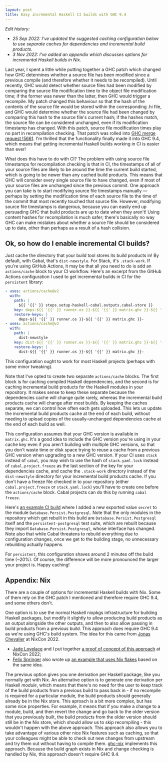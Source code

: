 ```yaml
---
layout: post
title: Easy incremental Haskell CI builds with GHC 9.4
---
```


_Edit history:_
- _25 Sep 2022: I've updated the suggested caching configuration below to use separate caches for dependencies and incremental build products._
- _3 Nov 2022: I've added an appendix which discusses options for incremental Haskell builds in Nix._

Last year, I spent a little while putting together a GHC patch which changed how GHC determines whether a source file has been modified since a previous compile (and therefore whether it needs to be recompiled).
Until recently, GHC would detect whether source files had been modified by comparing the source file modification time to the object file modification time; if the former was newer than the latter, then GHC would trigger a recompile.
My patch changed this behaviour so that the hash of the contents of the source file would be stored within the corresponding .hi file, and GHC would determine whether the source file had been changed by comparing this hash to the source file's current hash; if the hashes match, the source file can be considered unchanged, even if its modification timestamp has changed. With this patch, source file modification times play no part in recompilation checking.
That patch was rolled into [GHC merge request !5661][]. I'm thrilled that the functionality finally made it into GHC 9.4, which means that getting incremental Haskell builds working in CI is easier than ever!

What does this have to do with CI?
The problem with using source file timestamps for recompilation checking is that in CI, the timestamps of all of your source files are likely to be around the time the current build started, which is going to be newer than any cached build products.
This means that GHC will consider every single source file to have changed, even if most of your source files are unchanged since the previous commit.
One approach you can take is to start modifying source file timestamps manually &mdash; perhaps by setting the modification time of each source file to the time of the commit that most recently touched that source file.
However, modifying source file timestamps is dangerous, because you can easily end up persuading GHC that build products are up to date when they aren't!
Using content hashes for recompilation is much safer; there's basically no way GHC can make mistakes about whether a source file should be considered up to date, other than perhaps as a result of a hash collision.

## Ok, so how do I enable incremental CI builds?

Just cache the directory that your build tool stores its build products in!
By default, with Cabal, that's `dist-newstyle`.
For Stack, it's `.stack-work`.
If you're using GitHub Actions, it may be that all you need to do is add an `actions/cache` block to your CI workflow.
Here's an excerpt from the GitHub Actions configuration I used to get incremental builds in CI for the `persistent` library:

```yaml
- uses: actions/cache@v2
  with:
    path: |
      ${{ '{{' }} steps.setup-haskell-cabal.outputs.cabal-store }}
    key: deps-${{ '{{' }} runner.os }}-${{ '{{' }} matrix.ghc }}-${{ '{{' }} hashFiles('cabal.project.freeze') }}
    restore-keys: |
      deps-${{ '{{' }} runner.os }}-${{ '{{' }} matrix.ghc }}-
- uses: actions/cache@v2
  with:
    path: |
      dist-newstyle
    key: dist-${{ '{{' }} runner.os }}-${{ '{{' }} matrix.ghc }}-${{ '{{' }} github.sha }}
    restore-keys: |
      dist-${{ '{{' }} runner.os }}-${{ '{{' }} matrix.ghc }}-
```

This configuration ought to work for most Haskell projects (perhaps with some minor tweaking).

Note that I've opted to create two separate `actions/cache` blocks.
The first block is for caching compiled Haskell dependencies, and the second is for caching incremental build products for the Haskell modules in your repository.
It makes sense to keep these separate because the dependencies cache will change quite rarely, whereas the incremental build products cache will change after most builds.
By keeping the caches separate, we can control how often each gets uploaded.
This lets us update the incremental build products cache at the end of each build, without needing to upload copies of the usually-unchanged dependencies cache at the end of each build as well.

This configuration assumes that your GHC version is available in `matrix.ghc`.
It's a good idea to include the GHC version you're using in your cache key even if you aren't building with multiple GHC versions, so that you don't waste time or disk space trying to reuse a cache from a previous GHC version when upgrading to a new GHC version.
If your CI uses `stack` instead of `cabal`, you may wish to use the hash of `stack.yaml.lock` instead of `cabal.project.freeze` as the last section of the key for your dependencies cache, and cache the `.stack-work` directory instead of the `dist-newstyle` directory for your incremental build products cache.
If you don't have a freeze file checked in to your repository (either `cabal.project.freeze` or `stack.yaml.lock`) you'll have to create one before the `actions/cache` block.
Cabal projects can do this by running `cabal freeze`.

Here's [an example CI build](https://github.com/hdgarrood/persistent/actions/runs/3122786941/jobs/5064956005) where I added a new exported value `secret` to the module `Database.Persist.Postgresql`.
Note that the only modules in the repository which get rebuilt in this build are `Database.Persist.Postgresql` itself and the `persistent-postgresql` test suite, which are rebuilt because they import `Database.Persist.Postgresql`, whose interface has changed.
Note also that while Cabal threatens to rebuild everything due to configuration changes, once we get to the building stage, no unnecessary rebuilding actually happens.

For `persistent`, this configuration shaves around 2 minutes off the build time (~20%).
Of course, the difference will be more pronounced the larger your project is.
Happy caching!

## Appendix: Nix

There are a couple of options for incremental Haskell builds with Nix.
Some of them rely on the GHC patch I mentioned and therefore require GHC 9.4, and some others don't.

One option is to use the normal Haskell nixpkgs infrastructure for building Haskell packages, but modify it slightly to allow producing build products as an output alongside the other outputs, and then to also allow passing in build products from a previous build.
This approach does require GHC 9.4 as we're using GHC's build system.
The idea for this came from [Jonas Chevalier](https://zimbatm.com) at NixCon 2022.

- [Jade Lovelace](https://jade.fyi) and I put together [a proof of concept of this approach](https://github.com/hdgarrood/haskell-incremental-nix-example) at NixCon 2022;
- [Felix Springer](https://felixspringer.xyz) also wrote up [an example that uses Nix flakes](https://felixspringer.xyz/homepage/blog/incrementalHaskellBuildsWithNix) based on the same idea.

The previous option gives you one derivation per Haskell package, like you normally get with Nix.
An alternative option is to generate one derivation per Haskell _module_, which means that there's no need for the user to keep track of the build products from a previous build to pass back in - if no recompile is required for a particular module, the build products should generally already be in the Nix store.
This aproach is a bit more complex, but has some nice properties.
For example, it means that if you make a change to a module, build, and then revert the change and go back to the older version that you previously built, the build products from the older version should still be in the Nix store, which should allow us to skip recompiling - this wouldn't happen with the above approach.
This approach also allows you to take advantage of various other nice Nix features such as caching, so that your colleagues might be able to check out new changes from upstream and try them out without having to compile them.
[ghc-nix](https://github.com/matthewbauer/ghc-nix) implements this approach.
Because the build graph exists in Nix and change checking is handled by Nix, this approach doesn't require GHC 9.4.

[GHC merge request !5661]: https://gitlab.haskell.org/ghc/ghc/-/merge_requests/5661
